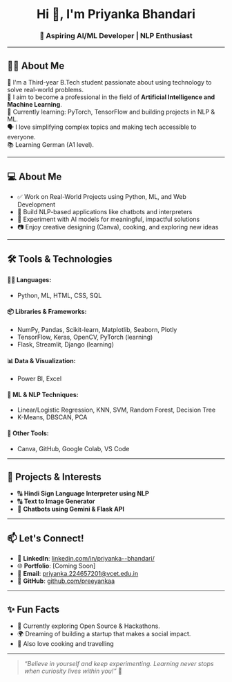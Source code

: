 <h1 align="center">Hi 👋, I'm Priyanka Bhandari</h1>
<h3 align="center">🚀 Aspiring AI/ML Developer | NLP Enthusiast </h3>

---

## 👩‍💻 About Me

🌟 I'm a Third-year B.Tech student passionate about using technology to solve real-world problems.  
🎯 I aim to become a professional in the field of **Artificial Intelligence and Machine Learning**.  
🧠 Currently learning: PyTorch, TensorFlow and building projects in NLP & ML.  
🗣 I love simplifying complex topics and making tech accessible to everyone.  
📚 Learning German (A1 level).  

---

## 💻 About Me

- ✅ Work on Real-World Projects using Python, ML, and Web Development  
- 🤖 Build NLP-based applications like chatbots and interpreters  
- 🧪 Experiment with AI models for meaningful, impactful solutions  
- 📷 Enjoy creative designing (Canva), cooking, and exploring new ideas  

---

## 🛠️ Tools & Technologies

#### 👩‍💻 Languages:
- Python, ML, HTML, CSS, SQL

#### 📦 Libraries & Frameworks:
- NumPy, Pandas, Scikit-learn, Matplotlib, Seaborn, Plotly  
- TensorFlow, Keras, OpenCV, PyTorch (learning)  
- Flask, Streamlit, Django (learning)

#### 📊 Data & Visualization:
- Power BI, Excel

#### 🧠 ML & NLP Techniques:
- Linear/Logistic Regression, KNN, SVM, Random Forest, Decision Tree  
- K-Means, DBSCAN, PCA  

#### 🎨 Other Tools:
- Canva, GitHub, Google Colab, VS Code

---

## 🚀 Projects & Interests

- 🔠 **Hindi Sign Language Interpreter using NLP**
- 🔠 **Text to Image Generator**
- 🧠 **Chatbots using Gemini & Flask API**

---

## 📫 Let's Connect!

- 🔗 **LinkedIn**: [linkedin.com/in/priyanka--bhandari/](https://www.linkedin.com/in/priyanka--bhandari/)  
- 🌐 **Portfolio**: [Coming Soon]  
- 📧 **Email**: priyanka.224657201@vcet.edu.in
- 💼 **GitHub**: [github.com/preeyankaa](https://github.com/preeyankaa)

---

## ✨ Fun Facts

- 🌱 Currently exploring Open Source & Hackathons.  
- 🌍 Dreaming of building a startup that makes a social impact.  
- 🎨 Also love cooking and travelling

---

> *“Believe in yourself and keep experimenting. Learning never stops when curiosity lives within you!”* 🚀

